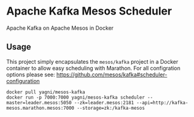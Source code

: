 # Apache Kafka Mesos Scheduler
Apache Kafka on Apache Mesos in Docker

## Usage

This project simply encapsulates the `mesos/kafka` project in a Docker container to allow easy scheduling with Marathon. For all configration options please see: https://github.com/mesos/kafka#scheduler-configuration

```
docker pull yagni/mesos-kafka
docker run -p 7000:7000 yagni/mesos-kafka scheduler --master=leader.mesos:5050 --zk=leader.mesos:2181 --api=http://kafka-mesos.marathon.mesos:7000 --storage=zk:/kafka-mesos
```



